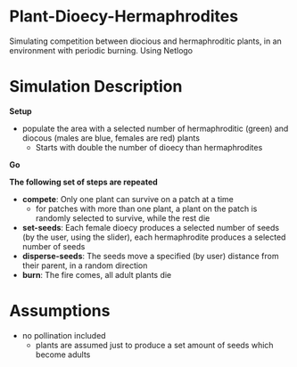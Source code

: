 # Plant-Dioecy-Hermaphrodites
Simulating competition between diocious and hermaphroditic plants, in an environment with periodic burning.
Using Netlogo

# Simulation Description
**Setup**
 - populate the area with a selected number of hermaphroditic (green) and diocous (males are blue, females are red) plants
    -  Starts with double the number of dioecy than hermaphrodites

**Go**

**The following set of steps are repeated**

 - **compete**: Only one plant can survive on a patch at a time
    - for patches with more than one plant, a plant on the patch is randomly selected to survive, while the rest die
 - **set-seeds**: Each female dioecy produces a selected number of seeds (by the user, using the slider), each hermaphrodite produces a selected number of seeds
 - **disperse-seeds**: The seeds move a specified (by user) distance from their parent, in a random direction
 - **burn**: The fire comes, all adult plants die
  

# Assumptions
  - no pollination included
    - plants are assumed just to produce a set amount of seeds which become adults
